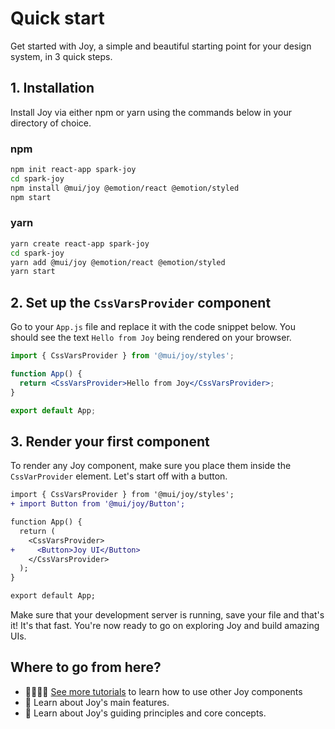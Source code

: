# Quick start

<p class="description">Get started with Joy, a simple and beautiful starting point for your design system, in 3 quick steps.</p>

## 1. Installation

Install Joy via either npm or yarn using the commands below in your directory of choice.

### npm

```sh
npm init react-app spark-joy
cd spark-joy
npm install @mui/joy @emotion/react @emotion/styled
npm start
```

### yarn

```sh
yarn create react-app spark-joy
cd spark-joy
yarn add @mui/joy @emotion/react @emotion/styled
yarn start
```

## 2. Set up the `CssVarsProvider` component

Go to your `App.js` file and replace it with the code snippet below. You should see the text `Hello from Joy` being rendered on your browser.

```jsx
import { CssVarsProvider } from '@mui/joy/styles';

function App() {
  return <CssVarsProvider>Hello from Joy</CssVarsProvider>;
}

export default App;
```

## 3. Render your first component

To render any Joy component, make sure you place them inside the `CssVarProvider` element. Let's start off with a button.

```diff
import { CssVarsProvider } from '@mui/joy/styles';
+ import Button from '@mui/joy/Button';

function App() {
  return (
    <CssVarsProvider>
+     <Button>Joy UI</Button>
    </CssVarsProvider>
  );
}

export default App;
```

Make sure that your development server is running, save your file and that's it! It's that fast.
You're now ready to go on exploring Joy and build amazing UIs.

## Where to go from here?

- 👨‍💻👩‍💻 [See more tutorials](/joy-ui/getting-started/tutorial/) to learn how to use other Joy components
- 💎 Learn about Joy's main features.
- 📖 Learn about Joy's guiding principles and core concepts.
